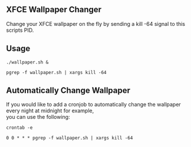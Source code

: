 ## XFCE Wallpaper Changer
Change your XFCE wallpaper on the fly by sending a kill -64 signal to this scripts PID.<br>


## Usage
```
./wallpaper.sh &
```
```
pgrep -f wallpaper.sh | xargs kill -64
```

## Automatically Change Wallpaper
If you would like to add a cronjob to automatically change the wallpaper every night at midnight for example,<br>
you can use the following:
```
crontab -e
```
```
0 0 * * * pgrep -f wallpaper.sh | xargs kill -64
